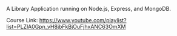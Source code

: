 A Library Application running on Node.js, Express, and MongoDB.


Course Link: https://www.youtube.com/playlist?list=PLZlA0Gpn_vH8jbFkBjOuFjhxANC63OmXM
